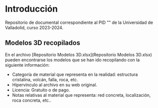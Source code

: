 # Introducción
Repositorio de documental correspondiente al PID "" de la Universidad de Valladolid, curso 2023-2024.

## Modelos 3D recopilados
En el archivo [Repositorio Modelos 3D.xlsx](Repositorio Modelos 3D.xlsx) pueden encontrarse los modelos que se han ido recopilando con la siguiente información:
* Categoría de material que representa en la realidad: estructura cristalina, volcán, falla, roca, etc.
* Hipervínculo al archivo en su web original.
* Licencia: Gratuito o de pago.
* Notas relativas al material que representa: red concreta, localización, roca concreta, etc..
